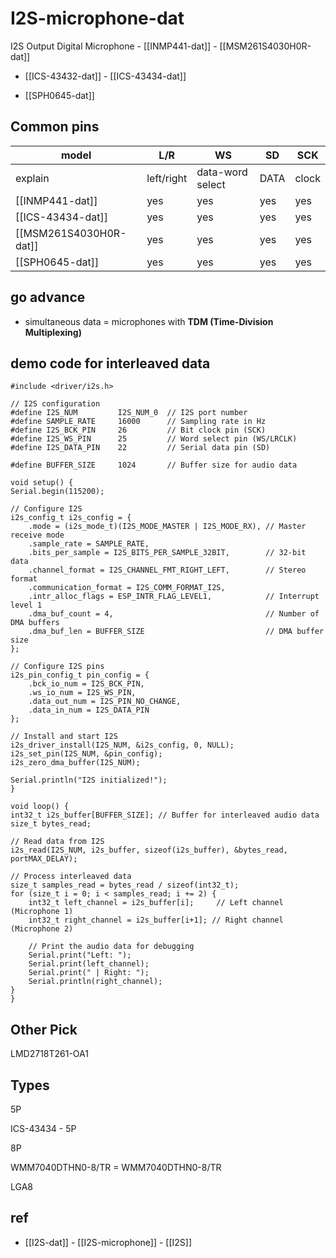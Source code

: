 
# I2S-microphone-dat

I2S Output Digital Microphone - [[INMP441-dat]] - [[MSM261S4030H0R-dat]]

- [[ICS-43432-dat]] - [[ICS-43434-dat]]

- [[SPH0645-dat]]

## Common pins 


| model                  | L/R        | WS               | SD   | SCK   |
| ---------------------- | ---------- | ---------------- | ---- | ----- |
| explain                | left/right | data-word select | DATA | clock |
| [[INMP441-dat]]        | yes        | yes              | yes  | yes   |
| [[ICS-43434-dat]]      | yes        | yes              | yes  | yes   |
| [[MSM261S4030H0R-dat]] | yes        | yes              | yes  | yes   |
| [[SPH0645-dat]]        | yes        | yes              | yes  | yes   |





## go advance 

- simultaneous data = microphones with **TDM (Time-Division Multiplexing)**




## demo code for interleaved data

    #include <driver/i2s.h>

    // I2S configuration
    #define I2S_NUM         I2S_NUM_0  // I2S port number
    #define SAMPLE_RATE     16000      // Sampling rate in Hz
    #define I2S_BCK_PIN     26         // Bit clock pin (SCK)
    #define I2S_WS_PIN      25         // Word select pin (WS/LRCLK)
    #define I2S_DATA_PIN    22         // Serial data pin (SD)

    #define BUFFER_SIZE     1024       // Buffer size for audio data

    void setup() {
    Serial.begin(115200);

    // Configure I2S
    i2s_config_t i2s_config = {
        .mode = (i2s_mode_t)(I2S_MODE_MASTER | I2S_MODE_RX), // Master receive mode
        .sample_rate = SAMPLE_RATE,
        .bits_per_sample = I2S_BITS_PER_SAMPLE_32BIT,        // 32-bit data
        .channel_format = I2S_CHANNEL_FMT_RIGHT_LEFT,        // Stereo format
        .communication_format = I2S_COMM_FORMAT_I2S,
        .intr_alloc_flags = ESP_INTR_FLAG_LEVEL1,            // Interrupt level 1
        .dma_buf_count = 4,                                  // Number of DMA buffers
        .dma_buf_len = BUFFER_SIZE                           // DMA buffer size
    };

    // Configure I2S pins
    i2s_pin_config_t pin_config = {
        .bck_io_num = I2S_BCK_PIN,
        .ws_io_num = I2S_WS_PIN,
        .data_out_num = I2S_PIN_NO_CHANGE,
        .data_in_num = I2S_DATA_PIN
    };

    // Install and start I2S
    i2s_driver_install(I2S_NUM, &i2s_config, 0, NULL);
    i2s_set_pin(I2S_NUM, &pin_config);
    i2s_zero_dma_buffer(I2S_NUM);

    Serial.println("I2S initialized!");
    }

    void loop() {
    int32_t i2s_buffer[BUFFER_SIZE]; // Buffer for interleaved audio data
    size_t bytes_read;

    // Read data from I2S
    i2s_read(I2S_NUM, i2s_buffer, sizeof(i2s_buffer), &bytes_read, portMAX_DELAY);

    // Process interleaved data
    size_t samples_read = bytes_read / sizeof(int32_t);
    for (size_t i = 0; i < samples_read; i += 2) {
        int32_t left_channel = i2s_buffer[i];     // Left channel (Microphone 1)
        int32_t right_channel = i2s_buffer[i+1]; // Right channel (Microphone 2)

        // Print the audio data for debugging
        Serial.print("Left: ");
        Serial.print(left_channel);
        Serial.print(" | Right: ");
        Serial.println(right_channel);
    }
    }


## Other Pick 

LMD2718T261-OA1


## Types 

5P 

ICS-43434 - 5P 

8P 

WMM7040DTHN0-8/TR = WMM7040DTHN0-8/TR

LGA8



## ref 

- [[I2S-dat]] - [[I2S-microphone]] - [[I2S]]